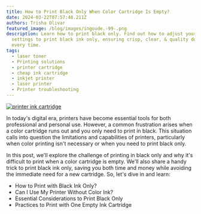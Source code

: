 ```yaml
---
title: How to Print Black Only When Color Cartridge Is Empty?
date: 2024-03-22T07:57:48.211Z
authors: Trisha Olivar
featured_image: /blog/images/ingoude.-99-.png
description: Learn how to print black only. Find out how to adjust your printer
  settings to print black ink only, ensuring crisp, clear, & quality documents
  every time.
tags:
  - laser toner
  - Printing solutions
  - printer cartridge
  - cheap ink cartridge
  - inkjet printer
  - laser printer
  - Printer troubleshooting
---
```

[![printer ink cartridge](/blog/images/ingoude.-99-.png "How to Print Black Only When Color Cartridge Is Empty?")](/blog/images/ingoude.-99-.png)

In today's digital era, printers have become essential tools for both professional and personal use. However, a common frustration arises when a color cartridge runs out and you only need to print in black. This situation calls into question the limitations and capabilities of printers, particularly when color printing isn't necessary or when you need to print black only.

In this post, we'll explore the challenge of printing in black only and why it's difficult to print when a color cartridge is empty. We'll also share a handy trick to print black ink only, saving you both time and money while avoiding the immediate need for a new cartridge. So, let's dive in and learn:

* How to Print with Black Ink Only?
* Can I Use My Printer Without Color Ink?
* Essential Considerations to Print Black Only
* Practices to Print with One Empty Ink Cartridge
